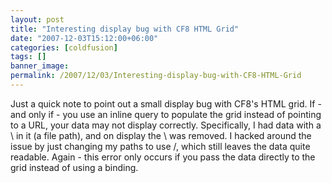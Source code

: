 ```yaml
---
layout: post
title: "Interesting display bug with CF8 HTML Grid"
date: "2007-12-03T15:12:00+06:00"
categories: [coldfusion]
tags: []
banner_image: 
permalink: /2007/12/03/Interesting-display-bug-with-CF8-HTML-Grid
---
```


Just a quick note to point out a small display bug with CF8's HTML grid. If - and only if - you use an inline query to populate the grid instead of pointing to a URL, your data may not display correctly. Specifically, I had data with a \ in it (a file path), and on display the \ was removed. I hacked around the issue by just changing my paths to use /, which still leaves the data quite readable. Again - this error only occurs if you pass the data directly to the grid instead of using a binding.